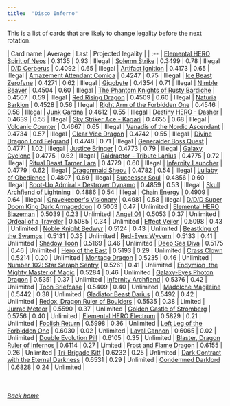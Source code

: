 ```yaml
---
title:  "Disco Inferno"
---
```


This is a list of cards that are likely to change legality before the next rotation.

| Card name | Average | Last | Projected legality |
| :-- |
[Elemental HERO Spirit of Neos](https://db.ygoprodeck.com/card/?search=Elemental%20HERO%20Spirit%20of%20Neos) | 0.3135 | 0.93 | Illegal |
[Solemn Strike](https://db.ygoprodeck.com/card/?search=Solemn%20Strike) | 0.3499 | 0.78 | Illegal |
[D/D Cerberus](https://db.ygoprodeck.com/card/?search=D/D%20Cerberus) | 0.4092 | 0.65 | Illegal |
[Artifact Ignition](https://db.ygoprodeck.com/card/?search=Artifact%20Ignition) | 0.4173 | 0.65 | Illegal |
[Amazement Attendant Comica](https://db.ygoprodeck.com/card/?search=Amazement%20Attendant%20Comica) | 0.4247 | 0.75 | Illegal |
[Ice Beast Zerofyne](https://db.ygoprodeck.com/card/?search=Ice%20Beast%20Zerofyne) | 0.4271 | 0.62 | Illegal |
[Gigobyte](https://db.ygoprodeck.com/card/?search=Gigobyte) | 0.4354 | 0.71 | Illegal |
[Nimble Beaver](https://db.ygoprodeck.com/card/?search=Nimble%20Beaver) | 0.4504 | 0.60 | Illegal |
[The Phantom Knights of Rusty Bardiche](https://db.ygoprodeck.com/card/?search=The%20Phantom%20Knights%20of%20Rusty%20Bardiche) | 0.4507 | 0.59 | Illegal |
[Red Rising Dragon](https://db.ygoprodeck.com/card/?search=Red%20Rising%20Dragon) | 0.4509 | 0.60 | Illegal |
[Naturia Barkion](https://db.ygoprodeck.com/card/?search=Naturia%20Barkion) | 0.4528 | 0.56 | Illegal |
[Right Arm of the Forbidden One](https://db.ygoprodeck.com/card/?search=Right%20Arm%20of%20the%20Forbidden%20One) | 0.4546 | 0.58 | Illegal |
[Junk Gardna](https://db.ygoprodeck.com/card/?search=Junk%20Gardna) | 0.4612 | 0.55 | Illegal |
[Destiny HERO - Dasher](https://db.ygoprodeck.com/card/?search=Destiny%20HERO%20-%20Dasher) | 0.4639 | 0.55 | Illegal |
[Sky Striker Ace - Kagari](https://db.ygoprodeck.com/card/?search=Sky%20Striker%20Ace%20-%20Kagari) | 0.4655 | 0.68 | Illegal |
[Volcanic Counter](https://db.ygoprodeck.com/card/?search=Volcanic%20Counter) | 0.4667 | 0.65 | Illegal |
[Vanadis of the Nordic Ascendant](https://db.ygoprodeck.com/card/?search=Vanadis%20of%20the%20Nordic%20Ascendant) | 0.4734 | 0.57 | Illegal |
[Clear Vice Dragon](https://db.ygoprodeck.com/card/?search=Clear%20Vice%20Dragon) | 0.4742 | 0.55 | Illegal |
[Divine Dragon Lord Felgrand](https://db.ygoprodeck.com/card/?search=Divine%20Dragon%20Lord%20Felgrand) | 0.4748 | 0.71 | Illegal |
[Generaider Boss Quest](https://db.ygoprodeck.com/card/?search=Generaider%20Boss%20Quest) | 0.4771 | 1.02 | Illegal |
[Justice Bringer](https://db.ygoprodeck.com/card/?search=Justice%20Bringer) | 0.4773 | 0.79 | Illegal |
[Galaxy Cyclone](https://db.ygoprodeck.com/card/?search=Galaxy%20Cyclone) | 0.4775 | 0.62 | Illegal |
[Raidraptor - Tribute Lanius](https://db.ygoprodeck.com/card/?search=Raidraptor%20-%20Tribute%20Lanius) | 0.4775 | 0.72 | Illegal |
[Ritual Beast Tamer Lara](https://db.ygoprodeck.com/card/?search=Ritual%20Beast%20Tamer%20Lara) | 0.4779 | 0.60 | Illegal |
[Infernity Launcher](https://db.ygoprodeck.com/card/?search=Infernity%20Launcher) | 0.4779 | 0.62 | Illegal |
[Dragonmaid Sheou](https://db.ygoprodeck.com/card/?search=Dragonmaid%20Sheou) | 0.4782 | 0.54 | Illegal |
[Lullaby of Obedience](https://db.ygoprodeck.com/card/?search=Lullaby%20of%20Obedience) | 0.4807 | 0.69 | Illegal |
[Successor Soul](https://db.ygoprodeck.com/card/?search=Successor%20Soul) | 0.4856 | 0.60 | Illegal |
[Boot-Up Admiral - Destroyer Dynamo](https://db.ygoprodeck.com/card/?search=Boot-Up%20Admiral%20-%20Destroyer%20Dynamo) | 0.4859 | 0.53 | Illegal |
[Skull Archfiend of Lightning](https://db.ygoprodeck.com/card/?search=Skull%20Archfiend%20of%20Lightning) | 0.4886 | 0.54 | Illegal |
[Chain Energy](https://db.ygoprodeck.com/card/?search=Chain%20Energy) | 0.4909 | 0.64 | Illegal |
[Gravekeeper's Visionary](https://db.ygoprodeck.com/card/?search=Gravekeeper's%20Visionary) | 0.4981 | 0.58 | Illegal |
[D/D/D Super Doom King Dark Armageddon](https://db.ygoprodeck.com/card/?search=D/D/D%20Super%20Doom%20King%20Dark%20Armageddon) | 0.5003 | 0.47 | Unlimited |
[Elemental HERO Blazeman](https://db.ygoprodeck.com/card/?search=Elemental%20HERO%20Blazeman) | 0.5039 | 0.23 | Unlimited |
[Angel O1](https://db.ygoprodeck.com/card/?search=Angel%20O1) | 0.5053 | 0.37 | Unlimited |
[Ordeal of a Traveler](https://db.ygoprodeck.com/card/?search=Ordeal%20of%20a%20Traveler) | 0.5085 | 0.34 | Unlimited |
[Effect Veiler](https://db.ygoprodeck.com/card/?search=Effect%20Veiler) | 0.5098 | 0.43 | Unlimited |
[Noble Knight Bedwyr](https://db.ygoprodeck.com/card/?search=Noble%20Knight%20Bedwyr) | 0.5124 | 0.43 | Unlimited |
[Beastking of the Swamps](https://db.ygoprodeck.com/card/?search=Beastking%20of%20the%20Swamps) | 0.5131 | 0.35 | Unlimited |
[Red-Eyes Wyvern](https://db.ygoprodeck.com/card/?search=Red-Eyes%20Wyvern) | 0.5133 | 0.41 | Unlimited |
[Shadow Toon](https://db.ygoprodeck.com/card/?search=Shadow%20Toon) | 0.5169 | 0.46 | Unlimited |
[Deep Sea Diva](https://db.ygoprodeck.com/card/?search=Deep%20Sea%20Diva) | 0.5175 | 0.46 | Unlimited |
[Hero of the East](https://db.ygoprodeck.com/card/?search=Hero%20of%20the%20East) | 0.5193 | 0.29 | Unlimited |
[Crass Clown](https://db.ygoprodeck.com/card/?search=Crass%20Clown) | 0.5214 | 0.20 | Unlimited |
[Montage Dragon](https://db.ygoprodeck.com/card/?search=Montage%20Dragon) | 0.5235 | 0.46 | Unlimited |
[Number 102: Star Seraph Sentry](https://db.ygoprodeck.com/card/?search=Number%20102:%20Star%20Seraph%20Sentry) | 0.5261 | 0.41 | Unlimited |
[Endymion, the Mighty Master of Magic](https://db.ygoprodeck.com/card/?search=Endymion,%20the%20Mighty%20Master%20of%20Magic) | 0.5284 | 0.46 | Unlimited |
[Galaxy-Eyes Photon Dragon](https://db.ygoprodeck.com/card/?search=Galaxy-Eyes%20Photon%20Dragon) | 0.5351 | 0.37 | Unlimited |
[Infernity Archfiend](https://db.ygoprodeck.com/card/?search=Infernity%20Archfiend) | 0.5376 | 0.42 | Unlimited |
[Toon Briefcase](https://db.ygoprodeck.com/card/?search=Toon%20Briefcase) | 0.5409 | 0.40 | Unlimited |
[Madolche Magileine](https://db.ygoprodeck.com/card/?search=Madolche%20Magileine) | 0.5442 | 0.38 | Unlimited |
[Gladiator Beast Darius](https://db.ygoprodeck.com/card/?search=Gladiator%20Beast%20Darius) | 0.5492 | 0.42 | Unlimited |
[Redox, Dragon Ruler of Boulders](https://db.ygoprodeck.com/card/?search=Redox,%20Dragon%20Ruler%20of%20Boulders) | 0.5535 | 0.38 | Limited |
[Jurrac Meteor](https://db.ygoprodeck.com/card/?search=Jurrac%20Meteor) | 0.5590 | 0.37 | Unlimited |
[Golden Castle of Stromberg](https://db.ygoprodeck.com/card/?search=Golden%20Castle%20of%20Stromberg) | 0.5756 | 0.40 | Unlimited |
[Elemental HERO Electrum](https://db.ygoprodeck.com/card/?search=Elemental%20HERO%20Electrum) | 0.5829 | 0.21 | Unlimited |
[Foolish Return](https://db.ygoprodeck.com/card/?search=Foolish%20Return) | 0.5998 | 0.36 | Unlimited |
[Left Leg of the Forbidden One](https://db.ygoprodeck.com/card/?search=Left%20Leg%20of%20the%20Forbidden%20One) | 0.6030 | 0.02 | Unlimited |
[Laval Cannon](https://db.ygoprodeck.com/card/?search=Laval%20Cannon) | 0.6065 | 0.02 | Unlimited |
[Double Evolution Pill](https://db.ygoprodeck.com/card/?search=Double%20Evolution%20Pill) | 0.6105 | 0.35 | Unlimited |
[Blaster, Dragon Ruler of Infernos](https://db.ygoprodeck.com/card/?search=Blaster,%20Dragon%20Ruler%20of%20Infernos) | 0.6114 | 0.27 | Limited |
[Frost and Flame Dragon](https://db.ygoprodeck.com/card/?search=Frost%20and%20Flame%20Dragon) | 0.6155 | 0.26 | Unlimited |
[Tri-Brigade Kitt](https://db.ygoprodeck.com/card/?search=Tri-Brigade%20Kitt) | 0.6232 | 0.25 | Unlimited |
[Dark Contract with the Eternal Darkness](https://db.ygoprodeck.com/card/?search=Dark%20Contract%20with%20the%20Eternal%20Darkness) | 0.6531 | 0.29 | Unlimited |
[Condemned Darklord](https://db.ygoprodeck.com/card/?search=Condemned%20Darklord) | 0.6828 | 0.24 | Unlimited |

<br>

###### [Back home](index)